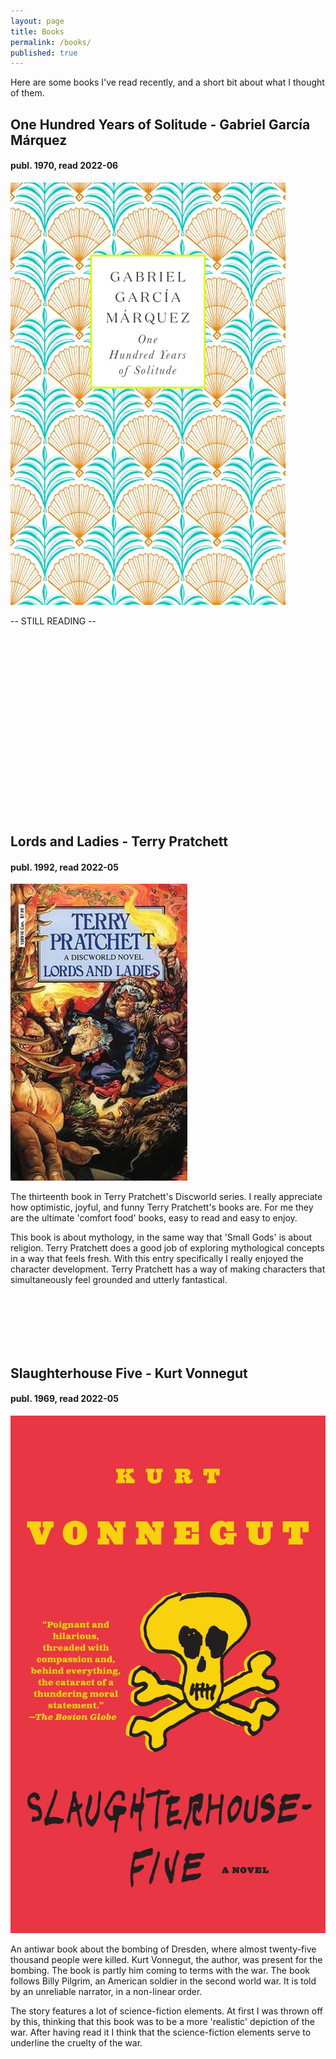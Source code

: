 ```yaml
---
layout: page
title: Books
permalink: /books/
published: true
---
```


Here are some books I've read recently, and a short bit about what I thought of them.


## One Hundred Years of Solitude - Gabriel García Márquez
#### publ. 1970, read 2022-06
<img class="bookimg" src="/img/books/YOS.jpg" />

-- STILL READING -- 

<br><br><br>
<br><br><br>
<br><br><br>
<br><br><br>
<br><br><br>
<br><br>

## Lords and Ladies - Terry Pratchett
#### publ. 1992, read 2022-05
<img class="bookimg" src="/img/books/LAL.jpg" />

The thirteenth book in Terry Pratchett's Discworld series. I really appreciate how optimistic, joyful, and funny Terry Pratchett's books are.
For me they are the ultimate 'comfort food' books, easy to read and easy to enjoy. 

This book is about mythology, in the same way that 'Small Gods' is about religion. Terry Pratchett does a good job
of exploring mythological concepts in a way that feels fresh.
With this entry specifically I really enjoyed the character development. Terry Pratchett has a way of making characters
that simultaneously feel grounded and utterly fantastical. 

<br><br><br>
<br><br>


## Slaughterhouse Five - Kurt Vonnegut
#### publ. 1969, read 2022-05
<img class="bookimg" src="/img/books/SL5.jpg" />

An antiwar book about the bombing of Dresden, where almost twenty-five thousand people were killed. Kurt Vonnegut, the author, was present for the bombing.
The book is partly him coming to terms with the war. The book follows Billy Pilgrim, an American soldier in the second world war. It is told by an unreliable narrator,
in a non-linear order. 

The story features a lot of science-fiction elements. At first I was thrown off by this, thinking that this book was to be a more 'realistic' depiction of the war.
After having read it I think that the science-fiction elements serve to underline the cruelty of the war.

<br><br><br>
<br><br><br>